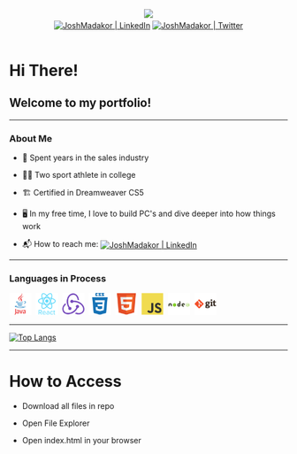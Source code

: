 <div id="header" align="center">
  <img src="https://media.giphy.com/media/M9gbBd9nbDrOTu1Mqx/giphy.gif" width="100"/>
</div>
<div id="badges" align="center">
  <a href="https://linkedin.com/in/matthew-solomon-8ba39b93"><img align="center" alt="JoshMadakor | LinkedIn" width="105px" src="https://img.shields.io/badge/LinkedIn-blue?style=for-the-badge&logo=linkedin&logoColor=white" alt="LinkedIn Badge" /></a>
  <a href="https://twitter.com/msolomon42"><img align="center" alt="JoshMadakor | Twitter" width="98px" src="https://img.shields.io/badge/Twitter-blue?style=for-the-badge&logo=twitter&logoColor=white" alt="Twitter Badge"/></a>
  </a>
</div>
<div align="center">
  <img src="https://komarev.com/ghpvc/?username=msolomon93&style=flat-square&color=blue" alt=""/>
</div>

<h1>Hi There!</h1>

<h2>Welcome to my portfolio!</h2>

---

<h3>About Me</h3>

- 🧔‍ Spent years in the sales industry

- 🏈🏉 Two sport athlete in college

- 🏗️ Certified in Dreamweaver CS5

- 🖥️ In my free time, I love to build PC's and dive deeper into how things work

- 📬 How to reach me: <a href="https://linkedin.com/in/matthew-solomon-8ba39b93"><img align="center" alt="JoshMadakor | LinkedIn" width="50px" src="https://img.shields.io/badge/LinkedIn-blue?style=for-the-badge&logo=linkedin&logoColor=white" alt="LinkedIn Badge" /></a>
---
<h3>Languages in Process</h3>
<div>
  <img src="https://github.com/devicons/devicon/blob/master/icons/java/java-original-wordmark.svg" title="Java" alt="Java" width="40" height="40"/>&nbsp;
  <img src="https://github.com/devicons/devicon/blob/master/icons/react/react-original-wordmark.svg" title="React" alt="React" width="40" height="40"/>&nbsp;
  <img src="https://github.com/devicons/devicon/blob/master/icons/redux/redux-original.svg" title="Redux" alt="Redux " width="40" height="40"/>&nbsp;
  <img src="https://github.com/devicons/devicon/blob/master/icons/css3/css3-plain-wordmark.svg"  title="CSS3" alt="CSS" width="40" height="40"/>&nbsp;
  <img src="https://github.com/devicons/devicon/blob/master/icons/html5/html5-original.svg" title="HTML5" alt="HTML" width="40" height="40"/>&nbsp;
  <img src="https://github.com/devicons/devicon/blob/master/icons/javascript/javascript-original.svg" title="JavaScript" alt="JavaScript" width="40" height="40"/>&nbsp;
  <img src="https://github.com/devicons/devicon/blob/master/icons/nodejs/nodejs-original-wordmark.svg" title="NodeJS" alt="NodeJS" width="40" height="40"/>&nbsp;
  <img src="https://github.com/devicons/devicon/blob/master/icons/git/git-original-wordmark.svg" title="Git" **alt="Git" width="40" height="40"/>
</div>

---

[![Top Langs](https://github-readme-stats.vercel.app/api/top-langs/?username=msolomon93)](https://github.com/anuraghazra/github-readme-stats)

---

<h1>How to Access</h1>

- Download all files in repo

- Open File Explorer

- Open index.html in your browser

